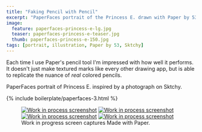 ```yaml
---
title: "Faking Pencil with Pencil"
excerpt: "PaperFaces portrait of the Princess E. drawn with Paper by 53 on an iPad."
image: 
  feature: paperfaces-princess-e-lg.jpg
  teaser: paperfaces-princess-e-teaser.jpg
  thumb: paperfaces-princess-e-150.jpg
tags: [portrait, illustration, Paper by 53, Sktchy]
---
```


Each time I use Paper's pencil tool I'm impressed with how well it performs. It doesn't just make textured marks like every other drawing app, but is able to replicate the nuance of *real* colored pencils.

PaperFaces portrait of Princess E. inspired by a photograph on Sktchy.

{% include boilerplate/paperfaces-3.html %}

<figure class="third">
  <a href="{{ site.url }}/images/paperfaces-princess-e-process-1-lg.jpg"><img src="{{ site.url }}/images/paperfaces-princess-e-process-1-600.jpg" alt="Work in process screenshot"></a>
  <a href="{{ site.url }}/images/paperfaces-princess-e-process-2-lg.jpg"><img src="{{ site.url }}/images/paperfaces-princess-e-process-2-600.jpg" alt="Work in process screenshot"></a>
  <a href="{{ site.url }}/images/paperfaces-princess-e-process-3-lg.jpg"><img src="{{ site.url }}/images/paperfaces-princess-e-process-3-600.jpg" alt="Work in process screenshot"></a>
  <a href="{{ site.url }}/images/paperfaces-princess-e-process-4-lg.jpg"><img src="{{ site.url }}/images/paperfaces-princess-e-process-4-600.jpg" alt="Work in process screenshot"></a>
  <figcaption>Work in progress screen captures Made with Paper.</figcaption>
</figure>

